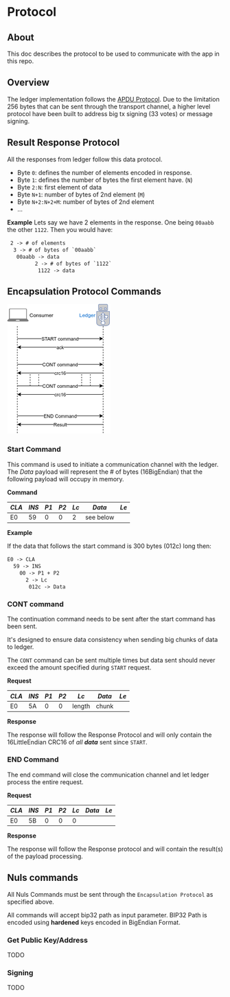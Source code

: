 # Protocol

## About

This doc describes the protocol to be used to communicate with the app in this repo.

## Overview

The ledger implementation follows the [APDU Protocol](https://en.wikipedia.org/wiki/Smart_card_application_protocol_data_unit). Due to the limitation 256 bytes that can be sent through the transport channel, a higher level protocol have been built to address big tx signing (33 votes) or message signing.

## Result Response Protocol
All the responses from ledger follow this data protocol.

 * Byte `0`: defines the number of elements encoded in response.
 * Byte `1`: defines the number of bytes the first element have. (`N`)
 * Byte `2:N`: first element of data
 * Byte `N+1`: number of bytes of 2nd element (`M`)
 * Byte `N+2:N+2+M`: number of bytes of 2nd element
 * ...

**Example**
Lets say we have 2 elements in the response. One being `00aabb` the other `1122`. Then you would have:
```
 2 -> # of elements
  3 -> # of bytes of `00aabb`
   00aabb -> data
         2 -> # of bytes of `1122`
          1122 -> data
```

## Encapsulation Protocol Commands
![Proto overview](./assets/comm-proto.png "Proto Overview")

### Start Command

This command is used to initiate a communication channel with the ledger. The *Data* payload will represent the # of bytes (16BigEndian) that the following payload will occupy in memory.

**Command**

| *CLA* | *INS*  | *P1*  | *P2* | *Lc* |  *Data*   | *Le*  |
|-------|--------|-------|------|------|-----------|-------|
|   E0  |   59   |   0   |   0  |  2   | see below |       |

**Example**

If the data that follows the start command is 300 bytes (012c) long then:
```
E0 -> CLA
  59 -> INS
    00 -> P1 + P2
      2 -> Lc
       012c -> Data
```

### CONT command

The continuation command needs to be sent after the start command has been sent.

It's designed to ensure data consistency when sending big chunks of data to ledger.

The `CONT` command can be sent multiple times but data sent should never exceed the amount specified during `START` request.

**Request**

| *CLA* | *INS*  | *P1*  | *P2* |  *Lc*  |  *Data*   | *Le*  |
|-------|--------|-------|------|--------|-----------|-------|
|   E0  |   5A   |   0   |  0   | length |   chunk   |       |

**Response**

The response will follow the Response Protocol and will only contain the 16LittleEndian CRC16 of *all __data__* sent since `START`.

### END Command

The end command will close the communication channel and let ledger process the entire request.

**Request**

| *CLA* | *INS*  | *P1*  | *P2* |  *Lc*  |  *Data*   | *Le*  |
|-------|--------|-------|------|--------|-----------|-------|
|   E0  |   5B   |   0   |  0   |   0    |           |       |

**Response**

The response will follow the Response protocol and will contain the result(s) of the payload processing.

## Nuls commands

All Nuls Commands must be sent through the `Encapsulation Protocol` as specified above.

All commands will accept bip32 path as input parameter. BIP32 Path is encoded using **hardened** keys encoded in BigEndian Format.

### Get Public Key/Address

TODO

### Signing

TODO